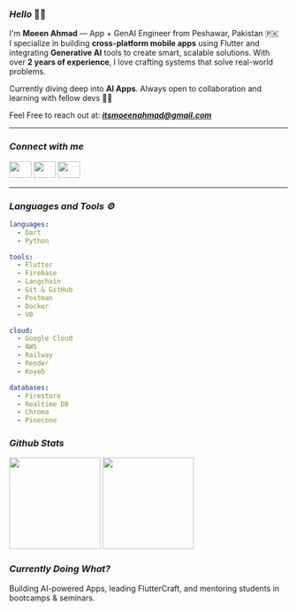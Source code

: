 ### _Hello_ 👋🏻  
I'm **Moeen Ahmad** — App + GenAI Engineer from Peshawar, Pakistan 🇵🇰  
I specialize in building **cross-platform mobile apps** using Flutter and integrating **Generative AI** tools to create smart, scalable solutions. With over **2 years of experience**, I love crafting systems that solve real-world problems.

Currently diving deep into **AI Apps**. Always open to collaboration and learning with fellow devs 🤝🏻

Feel Free to reach out at: _**itsmoeenahmad@gmail.com**_

---

### _Connect with me_
<p align="left">
<a href="https://facebook.com/itsmoeenahmad" target="blank"><img src="https://raw.githubusercontent.com/rahuldkjain/github-profile-readme-generator/master/src/images/icons/Social/facebook.svg" height="30" width="40" /></a>
<a href="https://linkedin.com/in/itsmoeenahmad" target="blank"><img src="https://raw.githubusercontent.com/rahuldkjain/github-profile-readme-generator/master/src/images/icons/Social/linked-in-alt.svg" height="30" width="40" /></a>
<a href="https://instagram.com/itsmoeenahmad" target="blank"><img src="https://raw.githubusercontent.com/rahuldkjain/github-profile-readme-generator/master/src/images/icons/Social/instagram.svg" height="30" width="40" /></a>
</p>

---

### _Languages and Tools ⚙_
```YAML
languages:
  - Dart
  - Python
```
```YAML
tools:
  - Flutter
  - Firebase
  - Langchain
  - Git & GitHub
  - Postman
  - Docker
  - V0
```
```YAML
cloud:
  - Google Cloud
  - AWS
  - Railway
  - Render
  - Koyeb
```
```YAML
databases:
  - Firestore
  - Realtime DB
  - Chroma
  - Pinecone
```

### _Github Stats_
<div> <p align="left"> <img src="https://github-readme-stats.vercel.app/api?username=itsmoeenahmad&theme=radical&show_icons=true&hide_border=true&count_private=true" height="165" /> <img src="https://github-readme-streak-stats.herokuapp.com/?user=itsmoeenahmad&theme=radical&hide_border=true" height="165" /> </p> </div>

### _Currently Doing What?_ 
Building AI-powered Apps, leading FlutterCraft, and mentoring students in bootcamps & seminars.

